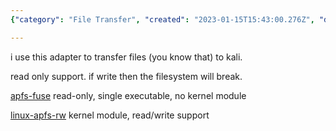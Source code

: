 ```yaml
---
{"category": "File Transfer", "created": "2023-01-15T15:43:00.276Z", "date": "2023-01-15 15:43:00", "description": "This article provides details on two methods for transferring files between operating systems using APFS (Apple File System). The first option is a read-only adapter that can be used to transfer files to Kali, while the second option offers both read and write support but requires installing a kernel module.", "modified": "2023-01-17T23:33:20.797Z", "tags": ["APFS", "file transfer", "operating systems", "Kali", "kernel module", "read-only adapter", "read and write support"], "title": "APFS for Linux"}

---
```


i use this adapter to transfer files (you know that) to kali.

read only support. if write then the filesystem will break.

[apfs-fuse](https://github.com/sgan81/apfs-fuse) read-only, single executable, no kernel module

[linux-apfs-rw](https://github.com/linux-apfs/linux-apfs-rw) kernel module, read/write support
